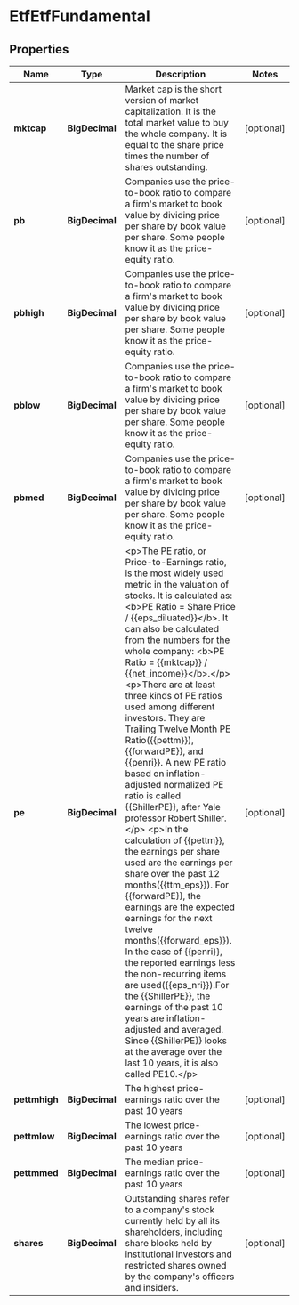 

# EtfEtfFundamental


## Properties

| Name | Type | Description | Notes |
|------------ | ------------- | ------------- | -------------|
|**mktcap** | **BigDecimal** | Market cap is the short version of market capitalization. It is the total market value to buy the whole company. It is equal to the share price times the number of shares outstanding. |  [optional] |
|**pb** | **BigDecimal** | Companies use the price-to-book ratio to compare a firm&#39;s market to book value by dividing price per share by book value per share. Some people know it as the price-equity ratio. |  [optional] |
|**pbhigh** | **BigDecimal** | Companies use the price-to-book ratio to compare a firm&#39;s market to book value by dividing price per share by book value per share. Some people know it as the price-equity ratio. |  [optional] |
|**pblow** | **BigDecimal** | Companies use the price-to-book ratio to compare a firm&#39;s market to book value by dividing price per share by book value per share. Some people know it as the price-equity ratio. |  [optional] |
|**pbmed** | **BigDecimal** | Companies use the price-to-book ratio to compare a firm&#39;s market to book value by dividing price per share by book value per share. Some people know it as the price-equity ratio. |  [optional] |
|**pe** | **BigDecimal** | &lt;p&gt;The PE ratio, or Price-to-Earnings ratio, is the most widely used metric in the valuation of stocks. It is calculated as:  &lt;b&gt;PE Ratio &#x3D; Share Price / {{eps_diluated}}&lt;/b&gt;.   It can also be calculated from the numbers for the whole company:  &lt;b&gt;PE Ratio &#x3D; {{mktcap}} / {{net_income}}&lt;/b&gt;.&lt;/p&gt;  &lt;p&gt;There are at least three kinds of PE ratios used among different investors. They are Trailing Twelve Month PE Ratio({{pettm}}), {{forwardPE}}, and {{penri}}. A new PE ratio based on inflation-adjusted normalized PE ratio is called {{ShillerPE}}, after Yale professor Robert Shiller.&lt;/p&gt;  &lt;p&gt;In the calculation of {{pettm}}, the earnings per share used are the earnings per share over the past 12 months({{ttm_eps}}). For {{forwardPE}}, the earnings are the expected earnings for the next twelve months({{forward_eps}}). In the case of {{penri}}, the reported earnings less the non-recurring items are used({{eps_nri}}).For the {{ShillerPE}}, the earnings of the past 10 years are inflation-adjusted and averaged. Since {{ShillerPE}} looks at the average over the last 10 years, it is also called PE10.&lt;/p&gt; |  [optional] |
|**pettmhigh** | **BigDecimal** | The highest price-earnings ratio over the past 10 years |  [optional] |
|**pettmlow** | **BigDecimal** | The lowest price-earnings ratio over the past 10 years |  [optional] |
|**pettmmed** | **BigDecimal** | The median price-earnings ratio over the past 10 years |  [optional] |
|**shares** | **BigDecimal** | Outstanding shares refer to a company&#39;s stock currently held by all its shareholders, including share blocks held by institutional investors and restricted shares owned by the company&#39;s officers and insiders. |  [optional] |



